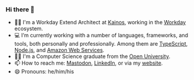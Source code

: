 ### Hi there 👋

- 👨‍💻 I'm a Workday Extend Architect at [Kainos](https://www.kainos.com/), working in the [Workday](https://www.workday.com/) ecosystem.
- 💻 I’m currently working with a number of languages, frameworks, and tools, both personally and professionally. Among them are [TypeScript](https://www.typescriptlang.org/), [Node.js](https://nodejs.org/), and [Amazon Web Services](https://aws.amazon.com/).
- 👨‍🎓 I'm a Computer Science graduate from the [Open University](http://www.open.ac.uk).
- 📫 How to reach me: [Mastodon](https://hachyderm.io/@stuartmccoll), [LinkedIn](https://www.linkedin.com/in/stmccoll), or via my [website](https://stuartmccoll.github.io/).
- 😄 Pronouns: he/him/his

